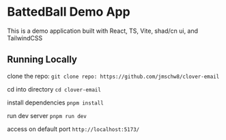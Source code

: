 # BattedBall Demo App

This is a demo application built with React, TS, Vite, shad/cn ui, and TailwindCSS

## Running Locally

clone the repo: `git clone repo: https://github.com/jmschw8/clover-email`

cd into directory `cd clover-email`

install dependencies `pnpm install`

run dev server `pnpm run dev`

access on default port `http://localhost:5173/`
